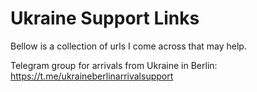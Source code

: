 # Ukraine Support Links
Bellow is a collection of urls I come across that may help.

Telegram group for arrivals from Ukraine in Berlin: https://t.me/ukraineberlinarrivalsupport
